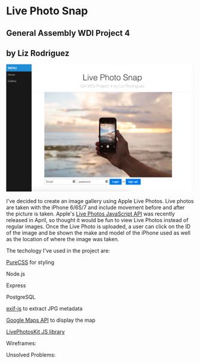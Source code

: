 # Live Photo Snap
## General Assembly WDI Project 4 
## by Liz Rodriguez
![project4](https://github.com/lizrodriguez/livephotosnap/blob/master/public/images/LIvePhotoSnapCover.png)

I've decided to create an image gallery using Apple Live Photos. Live photos are taken with the iPhone 6/6S/7 and include movement before and after the picture is taken. Apple's [Live Photos JavaScript API](https://developer.apple.com/live-photos/) was recently released in April, so thought it would be fun to view Live Photos instead of regular images. Once the Live Photo is uploaded, a user can click on the ID of the image and be shown the make and model of the iPhone used as well as the location of where the image was taken.

The techology I've used in the project are:

[PureCSS](https://purecss.io/) for styling

Node.js

Express

PostgreSQL

[exif-js](https://www.npmjs.com/package/exif-js) to extract JPG metadata

[Google Maps API](https://developers.google.com/maps/) to display the map

[LivePhotosKit JS library]((https://developer.apple.com/live-photos/))

Wireframes:


Unsolved Problems:
